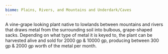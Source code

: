 ```yaml
---
biome: Plains, Rivers, and Mountains and Underdark/Caves
---
```

A vine-grape looking plant native to lowlands between mountains and rivers that draws metal from the surrounding soil into bulbous, grape-shaped sacks. Depending on what type of metal it is keyed to, the plant can be harvested alive and sold for 2000 gp & 10000 gp, producing between 300 gp & 2000 gp worth of the metal per month. 

